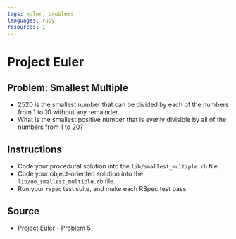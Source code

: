 ```yaml
---
tags: euler, problems
languages: ruby
resources: 1
---
```

# Project Euler

## Problem: Smallest Multiple

- 2520 is the smallest number that can be divided by each of the numbers from 1 to 10 without any remainder.
- What is the smallest positive number that is evenly divisible by all of the numbers from 1 to 20?

## Instructions
- Code your procedural solution into the `lib/smallest_multiple.rb` file.
- Code your object-oriented solution into the `lib/oo_smallest_multiple.rb` file.
- Run your `rspec` test suite, and make each RSpec test pass.

## Source
- [Project Euler](https://projecteuler.net/) - [Problem 5](https://projecteuler.net/problem=5)
